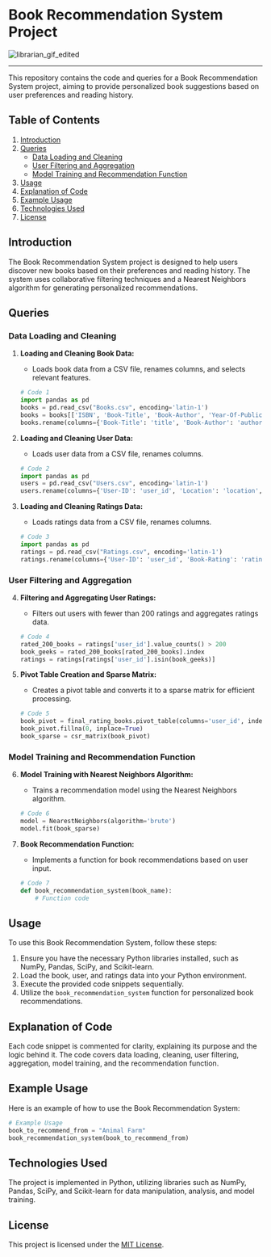 
# Book Recommendation System Project
![librarian_gif_edited](https://github.com/Ayushmi-Adh/Book-Recommendation-System/assets/132826306/1706a070-706a-4eb4-b572-914186824c74)

---


This repository contains the code and queries for a Book Recommendation System project, aiming to provide personalized book suggestions based on user preferences and reading history.

## Table of Contents

1. [Introduction](#introduction)
2. [Queries](#queries)
    - [Data Loading and Cleaning](#data-loading-and-cleaning)
    - [User Filtering and Aggregation](#user-filtering-and-aggregation)
    - [Model Training and Recommendation Function](#model-training-and-recommendation-function)
3. [Usage](#usage)
4. [Explanation of Code](#explanation-of-code)
5. [Example Usage](#example-usage)
6. [Technologies Used](#technologies-used)
7. [License](#license)

## Introduction

The Book Recommendation System project is designed to help users discover new books based on their preferences and reading history. The system uses collaborative filtering techniques and a Nearest Neighbors algorithm for generating personalized recommendations.

## Queries

### Data Loading and Cleaning

1. **Loading and Cleaning Book Data:**
   - Loads book data from a CSV file, renames columns, and selects relevant features.
   ```python
   # Code 1
   import pandas as pd
   books = pd.read_csv("Books.csv", encoding='latin-1')
   books = books[['ISBN', 'Book-Title', 'Book-Author', 'Year-Of-Publication', 'Publisher']]
   books.rename(columns={'Book-Title': 'title', 'Book-Author': 'author', 'Year-Of-Publication': 'year', 'Publisher': 'publisher'}, inplace=True)
   ```

2. **Loading and Cleaning User Data:**
   - Loads user data from a CSV file, renames columns.
   ```python
   # Code 2
   import pandas as pd
   users = pd.read_csv("Users.csv", encoding='latin-1')
   users.rename(columns={'User-ID': 'user_id', 'Location': 'location', 'Age': 'age'}, inplace=True)
   ```

3. **Loading and Cleaning Ratings Data:**
   - Loads ratings data from a CSV file, renames columns.
   ```python
   # Code 3
   import pandas as pd
   ratings = pd.read_csv("Ratings.csv", encoding='latin-1')
   ratings.rename(columns={'User-ID': 'user_id', 'Book-Rating': 'rating'}, inplace=True)
   ```

### User Filtering and Aggregation

4. **Filtering and Aggregating User Ratings:**
   - Filters out users with fewer than 200 ratings and aggregates ratings data.
   ```python
   # Code 4
   rated_200_books = ratings['user_id'].value_counts() > 200
   book_geeks = rated_200_books[rated_200_books].index
   ratings = ratings[ratings['user_id'].isin(book_geeks)]
   ```

5. **Pivot Table Creation and Sparse Matrix:**
   - Creates a pivot table and converts it to a sparse matrix for efficient processing.
   ```python
   # Code 5
   book_pivot = final_rating_books.pivot_table(columns='user_id', index='title', values='rating')
   book_pivot.fillna(0, inplace=True)
   book_sparse = csr_matrix(book_pivot)
   ```

### Model Training and Recommendation Function

6. **Model Training with Nearest Neighbors Algorithm:**
   - Trains a recommendation model using the Nearest Neighbors algorithm.
   ```python
   # Code 6
   model = NearestNeighbors(algorithm='brute')
   model.fit(book_sparse)
   ```

7. **Book Recommendation Function:**
   - Implements a function for book recommendations based on user input.
   ```python
   # Code 7
   def book_recommendation_system(book_name):
       # Function code
   ```

## Usage

To use this Book Recommendation System, follow these steps:

1. Ensure you have the necessary Python libraries installed, such as NumPy, Pandas, SciPy, and Scikit-learn.
2. Load the book, user, and ratings data into your Python environment.
3. Execute the provided code snippets sequentially.
4. Utilize the `book_recommendation_system` function for personalized book recommendations.

## Explanation of Code

Each code snippet is commented for clarity, explaining its purpose and the logic behind it. The code covers data loading, cleaning, user filtering, aggregation, model training, and the recommendation function.

## Example Usage

Here is an example of how to use the Book Recommendation System:

```python
# Example Usage
book_to_recommend_from = "Animal Farm"
book_recommendation_system(book_to_recommend_from)
```

## Technologies Used

The project is implemented in Python, utilizing libraries such as NumPy, Pandas, SciPy, and Scikit-learn for data manipulation, analysis, and model training.

## License

This project is licensed under the [MIT License](LICENSE).



